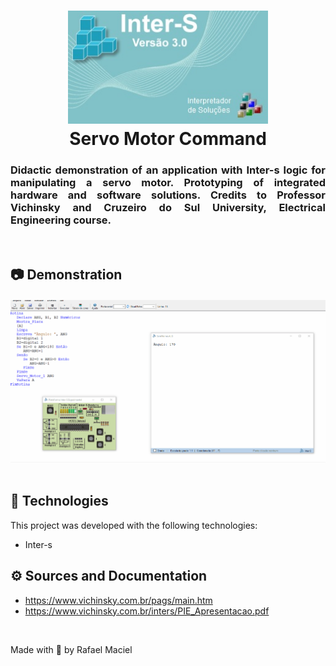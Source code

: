 <h1 align="center">
  <img alt="" title="ReactJS_Components" src=".github/demostration_aplication_1.jpeg" width="320px" />
  <br>
  Servo Motor Command
</h1>

<h3 align="justify">
Didactic demonstration of an application with Inter-s logic for manipulating a servo motor. Prototyping of integrated hardware and software solutions. Credits to Professor Vichinsky and Cruzeiro do Sul University, Electrical Engineering course.
</h3>

<br>

## 📷 Demonstration

<div align="center" >
<h4 align="left"></h4>
  <img src=".github/demostration_aplication_2.gif">
</div>
<br>

## 🚀 Technologies

This project was developed with the following technologies:

- Inter-s

## ⚙ Sources and Documentation
- https://www.vichinsky.com.br/pags/main.htm
- https://www.vichinsky.com.br/inters/PIE_Apresentacao.pdf

<br>

Made with 💜 by Rafael Maciel
